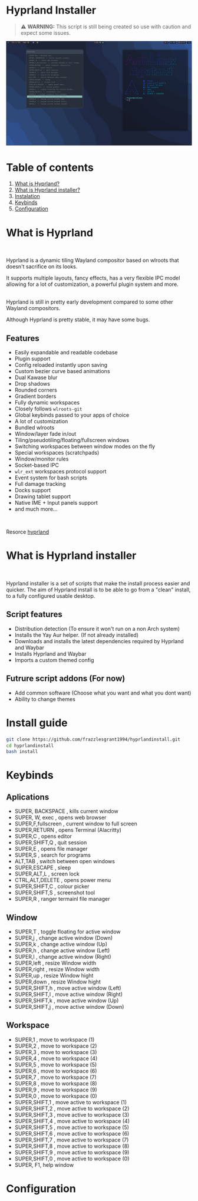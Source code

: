 # Hyprland Installer

 > :warning: **WARNING:** This script is still being created so use with caution and expect some issues. 

![Screenshot](https://github.com/frazzlesgrant1994/hyprlandinstall/blob/main/screenshots/Screenshot1.png)

# Table of contents
1. [What is Hyprland?](#about)
2. [What is Hyprland installer?](#aboutinstall)
3. [Instalation](#instalation)
4. [Keybinds](#keybinds)
5. [Configuration](#config)



# What is Hyprland <a name="about">

<br>

Hyprland is a dynamic tiling Wayland compositor based on wlroots that doesn't sacrifice on its looks.

It supports multiple layouts, fancy effects, has a very flexible IPC model allowing for a lot of customization, a powerful plugin system and more.
<br>
<br>

Hyprland is still in pretty early development compared to some other Wayland compositors.

Although Hyprland is pretty stable, it may have some bugs.

## Features

- Easily expandable and readable codebase
- Plugin support
- Config reloaded instantly upon saving
- Custom bezier curve based animations
- Dual Kawase blur
- Drop shadows
- Rounded corners
- Gradient borders
- Fully dynamic workspaces
- Closely follows `wlroots-git`
- Global keybinds passed to your apps of choice
- A lot of customization
- Bundled wlroots
- Window/layer fade in/out
- Tiling/pseudotiling/floating/fullscreen windows
- Switching workspaces between window modes on the fly
- Special workspaces (scratchpads)
- Window/monitor rules
- Socket-based IPC
- `wlr_ext` workspaces protocol support
- Event system for bash scripts
- Full damage tracking
- Docks support
- Drawing tablet support
- Native IME + Input panels support
- and much more...
<br>

Resorce [hyprland](https://github.com/hyprwm/Hyprland)


# What is Hyprland installer <a name="aboutinstall">
<br>

Hyprland installer is a set of scripts that make the install process easier and quicker. 
The aim of Hyprland install is to be able to go from a "clean" install, to a fully 
configured usable desktop.  

## Script features

- Distribution detection (To ensure it won't run on a non Arch system)
- Installs the Yay Aur helper. (If not already installed)
- Downloads and installs the latest dependencies required by Hyprland and Waybar
- Installs Hyprland and Waybar 
- Imports a custom themed config


## Futrure script addons (For now)

- Add common software (Choose what you want and what you dont want)
- Ability to change themes





# Install guide <a name="instalation">

```bash
git clone https://github.com/frazzlesgrant1994/hyprlandinstall.git
cd hyprlandinstall
bash install
```


# Keybinds <a name="keybinds">

## Aplications
- SUPER, BACKSPACE , kills current window
- SUPER, W, exec , opens web browser
- SUPER,F,fullscreen , current window to full screen
- SUPER,RETURN , opens Terminal (Alacritty)
- SUPER,C , opens editor   
- SUPER,SHIFT,Q , quit session
- SUPER,E , opens file manager
- SUPER,S , search for programs
- ALT,TAB , switch between open windows
- SUPER,ESCAPE , sleep
- SUPER,ALT,L , screen lock
- CTRL,ALT,DELETE , opens power menu
- SUPER,SHIFT,C , colour picker
- SUPER,SHIFT,S , screenshot tool
- SUPER,R , ranger termainl file manager

## Window
- SUPER,T , toggle floating for active window
- SUPER,j , change active window (Down)
- SUPER,k , change active window (Up)
- SUPER,h , change active window (Left)
- SUPER,l , change active window (Right)
- SUPER,left , resize Window width
- SUPER,right , resize Window width
- SUPER,up , resize Window hight
- SUPER,down , resize Window hight
- SUPER,SHIFT,h , move active window (Left)
- SUPER,SHIFT,l , move active window (Right)
- SUPER,SHIFT,k , move active window (Up)
- SUPER,SHIFT,j , move active window (Down)

## Workspace
- SUPER,1 , move to workspace (1)
- SUPER,2 , move to workspace (2)
- SUPER,3 , move to workspace (3)
- SUPER,4 , move to workspace (4)
- SUPER,5 , move to workspace (5)
- SUPER,6 , move to workspace (6)
- SUPER,7 , move to workspace (7)
- SUPER,8 , move to workspace (8)
- SUPER,9 , move to workspace (9)
- SUPER,0 , move to workspace (0)
- SUPER,SHIFT,1 , move active to workspace (1)
- SUPER,SHIFT,2 , move active to workspace (2)
- SUPER,SHIFT,3 , move active to workspace (3)
- SUPER,SHIFT,4 , move active to workspace (4)
- SUPER,SHIFT,5 , move active to workspace (5)
- SUPER,SHIFT,6 , move active to workspace (6)
- SUPER,SHIFT,7 , move active to workspace (7)
- SUPER,SHIFT,8 , move active to workspace (8)
- SUPER,SHIFT,9 , move active to workspace (9)
- SUPER,SHIFT,0 , move active to workspace (0)
- SUPER, F1, help window


# Configuration <a name="config" >


